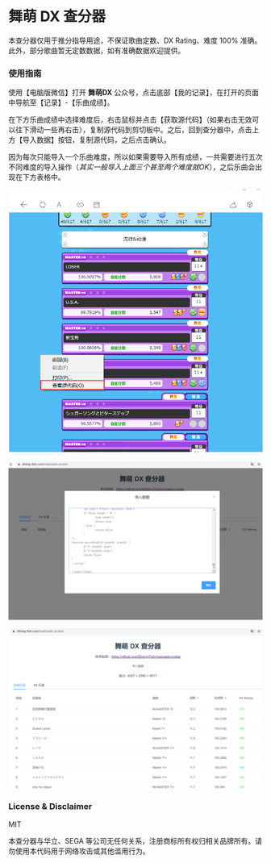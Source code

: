 # 舞萌 DX 查分器

本查分器仅用于推分指导用途，不保证歌曲定数、DX Rating、难度 100% 准确。此外，部分歌曲暂无定数数据，如有准确数据欢迎提供。

### 使用指南

使用【电脑版微信】打开 **舞萌DX** 公众号，点击底部【我的记录】，在打开的页面中导航至【记录】-【乐曲成绩】。

在下方乐曲成绩中选择难度后，右击鼠标并点击【获取源代码】（如果右击无效可以往下滑动一些再右击），复制源代码到剪切板中。之后，回到查分器中，点击上方【导入数据】按钮，复制源代码，之后点击确认。

因为每次只能导入一个乐曲难度，所以如果需要导入所有成绩，一共需要进行五次不同难度的导入操作（*其实一般导入上面三个甚至两个难度就OK*），之后乐曲会出现在下方表格中。

![](images/1.png)

![](images/2.png)

![](images/3.png)

### License & Disclaimer

MIT

本查分器与华立、SEGA 等公司无任何关系，注册商标所有权归相关品牌所有。请勿使用本代码用于网络攻击或其他滥用行为。